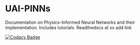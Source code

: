 # UAI-PINNs
Documentation on Physics-Informed Neural Networks and their implementation.
Includes tutorials.
Readthedocs at xx add link

[![Codacy Badge](https://app.codacy.com/project/badge/Grade/2cb491b027e44d519e34ffd5116ec902)](https://www.codacy.com/gh/pescap/UAI-PINNs/dashboard?utm_source=github.com&amp;utm_medium=referral&amp;utm_content=pescap/UAI-PINNs&amp;utm_campaign=Badge_Grade)
